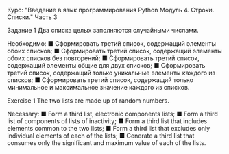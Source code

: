 Курс: "Введение в язык программирования Python Модуль 4. Строки. Списки."
Часть 3

Задание 1
Два списка целых заполняются случайными числами.

Необходимо:
■ Сформировать третий список, содержащий элементы обоих списков;
■ Сформировать третий список, содержащий элементы обоих списков без повторений;
■ Сформировать третий список, содержащий элементы общие для двух списков;
■ Сформировать третий список, содержащий только уникальные элементы каждого из списков;
■ Сформировать третий список, содержащий только минимальное и максимальное значение каждого из списков.


Exercise 1
The two lists are made up of random numbers.

Necessary:
■ Form a third list, electronic components lists;
■ Form a third list of components of lists of inactivity;
■ Form a third list that includes elements common to the two lists;
■ Form a third list that excludes only individual elements of each of the lists;
■ Generate a third list that consumes only the significant and maximum value of each of the lists.